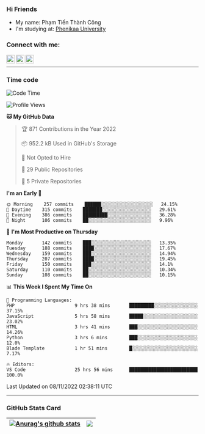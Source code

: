 ### Hi Friends

- My name: Phạm Tiến Thành Công
- I'm studying at: [Phenikaa University]


### Connect with me:
[<img align="left" alt="PhamTienThanhCong | Facebook" width="22px" src="https://upload.wikimedia.org/wikipedia/commons/thumb/1/16/Facebook-icon-1.png/640px-Facebook-icon-1.png" />][facebook]
[<img align="left" alt="PhamTienThanhCong | Zalo" width="22px" src="https://www.anphatpc.com.vn/template/anphat_2020v2/images/icon-zalo.jpg" />][zalo]
[<img align="left" alt="PhamTienThanhCong | LinkedIn" width="22px" src="https://cdn3.iconfinder.com/data/icons/inficons/512/linkedin.png" />][linkedin]

<br />

---

### Time code

<!--START_SECTION:waka-->
![Code Time](http://img.shields.io/badge/Code%20Time-677%20hrs%2037%20mins-blue)

![Profile Views](http://img.shields.io/badge/Profile%20Views-32-blue)

**🐱 My GitHub Data** 

> 🏆 871 Contributions in the Year 2022
 > 
> 📦 952.2 kB Used in GitHub's Storage 
 > 
> 🚫 Not Opted to Hire
 > 
> 📜 29 Public Repositories 
 > 
> 🔑 5 Private Repositories  
 > 
**I'm an Early 🐤** 

```text
🌞 Morning    257 commits    ██████░░░░░░░░░░░░░░░░░░░   24.15% 
🌆 Daytime    315 commits    ███████░░░░░░░░░░░░░░░░░░   29.61% 
🌃 Evening    386 commits    █████████░░░░░░░░░░░░░░░░   36.28% 
🌙 Night      106 commits    ██░░░░░░░░░░░░░░░░░░░░░░░   9.96%

```
📅 **I'm Most Productive on Thursday** 

```text
Monday       142 commits    ███░░░░░░░░░░░░░░░░░░░░░░   13.35% 
Tuesday      188 commits    ████░░░░░░░░░░░░░░░░░░░░░   17.67% 
Wednesday    159 commits    ███░░░░░░░░░░░░░░░░░░░░░░   14.94% 
Thursday     207 commits    ████░░░░░░░░░░░░░░░░░░░░░   19.45% 
Friday       150 commits    ███░░░░░░░░░░░░░░░░░░░░░░   14.1% 
Saturday     110 commits    ██░░░░░░░░░░░░░░░░░░░░░░░   10.34% 
Sunday       108 commits    ██░░░░░░░░░░░░░░░░░░░░░░░   10.15%

```


📊 **This Week I Spent My Time On** 

```text
💬 Programming Languages: 
PHP                      9 hrs 38 mins       █████████░░░░░░░░░░░░░░░░   37.15% 
JavaScript               5 hrs 58 mins       █████░░░░░░░░░░░░░░░░░░░░   23.02% 
HTML                     3 hrs 41 mins       ███░░░░░░░░░░░░░░░░░░░░░░   14.26% 
Python                   3 hrs 6 mins        ███░░░░░░░░░░░░░░░░░░░░░░   12.0% 
Blade Template           1 hr 51 mins        █░░░░░░░░░░░░░░░░░░░░░░░░   7.17%

🔥 Editors: 
VS Code                  25 hrs 56 mins      █████████████████████████   100.0%

```


 Last Updated on 08/11/2022 02:38:11 UTC
<!--END_SECTION:waka-->

---

### GitHub Stats Card

| <a href="https://github.com/phamtienthanhcong"><img align="center" src="https://github-readme-stats.vercel.app/api?username=PhamTienThanhCong&show_icons=true&include_all_commits=true&theme=buefy&hide_border=true&theme=ocean_dark" alt="Anurag's github stats" /></a> | <a href="https://github.com/phamtienthanhcong"><img align="center" src="https://github-readme-stats.vercel.app/api/top-langs/?username=PhamTienThanhCong&layout=compact&theme=buefy&hide_border=true&theme=ocean_dark" /></a> |
| ------------- | ------------- |

[Phenikaa University]: https://phenikaa-uni.edu.vn/vi
[facebook]: https://www.facebook.com/phamtienthanhcong
[linkedin]: https://linkedin.com/in/phamtienthanhcong
[zalo]: https://zalo.me/0396396332
[tiktok]: https://www.tiktok.com/@phamtienthanhcong
[web]: https://github.com/PhamTienThanhCong/web_dev
[min project]: https://github.com/PhamTienThanhCong/Project-Of-Web
[c and cpp]: https://github.com/PhamTienThanhCong/Code_C_and_Cpro
[python]: https://github.com/PhamTienThanhCong/Python_beginer
